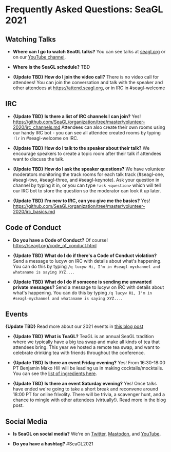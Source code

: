 Frequently Asked Questions: SeaGL 2021
======================================

Watching Talks
--------------

-   **Where can I go to watch SeaGL talks?** You can see talks at
    [seagl.org](https://seagl.org) or on our [YouTube
    channel](https://www.youtube.com/user/SeaglOrg).

-   **Where is the SeaGL schedule?** TBD

-   **{Update TBD} How do I join the video call?** There is no video call for
    attendees! You can join the conversation and talk with the speaker and other
    attendees at https://attend.seagl.org, or in IRC in \#seagl-welcome

IRC
---

-   **{Update TBD} Is there a list of IRC channels I can join?** Yes!
    https://github.com/SeaGL/organization/tree/master/volunteer-2020/irc_channels.md
    Attendees can also create their own rooms using our handy IRC bot - you can
    see all attendee created rooms by typing `!lr` in \#seagl-welcome on IRC.

-   **{Update TBD} How do I talk to the speaker about their talk?** We encourage
    speakers to create a topic room after their talk if attendees want to
    discuss the talk.

-   **{Update TBD} How do I ask the speaker questions?** We have volunteer
    moderators monitoring the track rooms for each talk track (\#seagl-one,
    \#seagl-two, \#seagl-three, and \#seagl-keynote). Ask your question in
    channel by typing it in, or you can type `!ask <question>` which will tell
    our IRC bot to store the question so the moderator can look it up later.

-   **{Update TBD} I'm new to IRC, can you give me the basics?** Yes!
    https://github.com/SeaGL/organization/tree/master/volunteer-2020/irc_basics.md

Code of Conduct
---------------

-   **Do you have a Code of Conduct?** Of course!
    https://seagl.org/code_of_conduct.html

-   **{Update TBD} What do I do if there's a Code of Conduct violation?** Send a
    message to lucyw on IRC with details about what's happening. You can do this
    by typing `/q lucyw Hi, I'm in #seagl-mychannel and whataname is saying
    XYZ...`.

-   **{Update TBD} What do I do if someone is sending me unwanted private
    messages?** Send a message to lucyw on IRC with details about what's
    happening. You can do this by typing `/q lucyw Hi, I'm in #seagl-mychannel
    and whataname is saying XYZ...`.

Events
------

**{Update TBD}** Read more about our 2021 events in [this blog
post](https://seagl.org/news/2020/11/11/social-soiree.html)

-   **{Update TBD} What is TeaGL?** TeaGL is an annual SeaGL tradition where we
    typically have a big tea swap and make all kinds of tea that attendees
    bring. This year we hosted a remote tea swap, and want to celebrate drinking
    tea with friends throughout the conference.

-   **{Update TBD} Is there an event Friday evening?** Yes! From 16:30-18:00 PT
    Benjamin Mako Hill will be leading us in making cocktails/mocktails. You can
    see the [list of ingredients
    here](https://osem.seagl.org/conferences/seagl2020/program/proposals/811).

-   **{Update TBD} Is there an event Saturday evening?** Yes! Once talks have
    ended we're going to take a short break and reconvene around 18:00 PT for
    online frivolity. There will be trivia, a scavenger hunt, and a chance to
    mingle with other attendees (virtually!). Read more in the blog post.

Social Media
------------

-   **Is SeaGL on social media?** We're on [Twitter](https://twitter.com/seagl),
    [Mastodon](https://mastodon.social/@SeaGL), and
    [YouTube](https://www.youtube.com/user/SeaglOrg).

-   **Do you have a hashtag?** \#SeaGL2021
